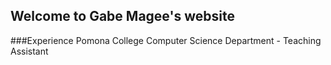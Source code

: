 ## Welcome to Gabe Magee's website

###Experience
  Pomona College Computer Science Department - Teaching Assistant
